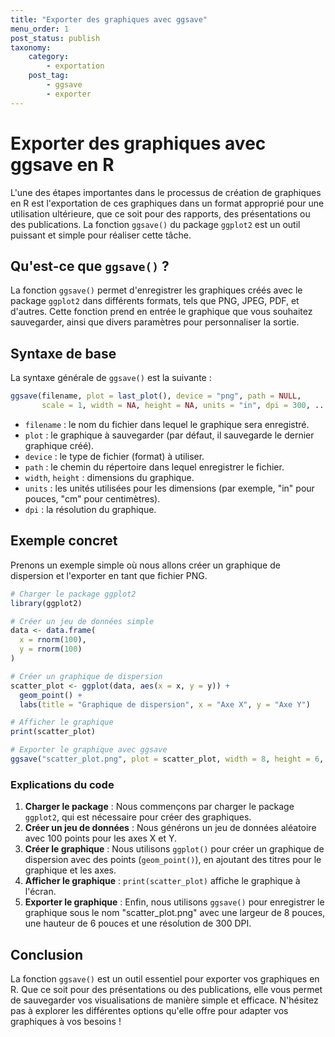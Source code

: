 ```yaml
---
title: "Exporter des graphiques avec ggsave"
menu_order: 1
post_status: publish
taxonomy:
    category:
        - exportation
    post_tag:
        - ggsave
        - exporter
---
```


# Exporter des graphiques avec ggsave en R

L'une des étapes importantes dans le processus de création de graphiques en R est l'exportation de ces graphiques dans un format approprié pour une utilisation ultérieure, que ce soit pour des rapports, des présentations ou des publications. La fonction `ggsave()` du package `ggplot2` est un outil puissant et simple pour réaliser cette tâche. 

## Qu'est-ce que `ggsave()` ?

La fonction `ggsave()` permet d'enregistrer les graphiques créés avec le package `ggplot2` dans différents formats, tels que PNG, JPEG, PDF, et d'autres. Cette fonction prend en entrée le graphique que vous souhaitez sauvegarder, ainsi que divers paramètres pour personnaliser la sortie.

## Syntaxe de base

La syntaxe générale de `ggsave()` est la suivante :

```R
ggsave(filename, plot = last_plot(), device = "png", path = NULL, 
       scale = 1, width = NA, height = NA, units = "in", dpi = 300, ...)
```

- `filename` : le nom du fichier dans lequel le graphique sera enregistré.
- `plot` : le graphique à sauvegarder (par défaut, il sauvegarde le dernier graphique créé).
- `device` : le type de fichier (format) à utiliser.
- `path` : le chemin du répertoire dans lequel enregistrer le fichier.
- `width`, `height` : dimensions du graphique.
- `units` : les unités utilisées pour les dimensions (par exemple, "in" pour pouces, "cm" pour centimètres).
- `dpi` : la résolution du graphique.

## Exemple concret

Prenons un exemple simple où nous allons créer un graphique de dispersion et l'exporter en tant que fichier PNG.

```R
# Charger le package ggplot2
library(ggplot2)

# Créer un jeu de données simple
data <- data.frame(
  x = rnorm(100),
  y = rnorm(100)
)

# Créer un graphique de dispersion
scatter_plot <- ggplot(data, aes(x = x, y = y)) +
  geom_point() +
  labs(title = "Graphique de dispersion", x = "Axe X", y = "Axe Y")

# Afficher le graphique
print(scatter_plot)

# Exporter le graphique avec ggsave
ggsave("scatter_plot.png", plot = scatter_plot, width = 8, height = 6, dpi = 300)
```

### Explications du code

1. **Charger le package** : Nous commençons par charger le package `ggplot2`, qui est nécessaire pour créer des graphiques.
2. **Créer un jeu de données** : Nous générons un jeu de données aléatoire avec 100 points pour les axes X et Y.
3. **Créer le graphique** : Nous utilisons `ggplot()` pour créer un graphique de dispersion avec des points (`geom_point()`), en ajoutant des titres pour le graphique et les axes.
4. **Afficher le graphique** : `print(scatter_plot)` affiche le graphique à l'écran.
5. **Exporter le graphique** : Enfin, nous utilisons `ggsave()` pour enregistrer le graphique sous le nom "scatter_plot.png" avec une largeur de 8 pouces, une hauteur de 6 pouces et une résolution de 300 DPI.

## Conclusion

La fonction `ggsave()` est un outil essentiel pour exporter vos graphiques en R. Que ce soit pour des présentations ou des publications, elle vous permet de sauvegarder vos visualisations de manière simple et efficace. N'hésitez pas à explorer les différentes options qu'elle offre pour adapter vos graphiques à vos besoins !

